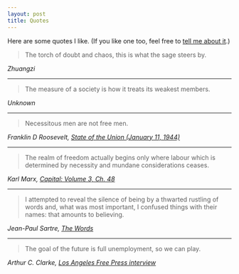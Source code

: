 ```yaml
---
layout: post
title: Quotes
---
```


Here are some quotes I like. (If you like one too, feel free to [tell me about it](/contact).)

> The torch of doubt and chaos, this is what the sage steers by.

_Zhuangzi_

---

> The measure of a society is how it treats its weakest members.

_Unknown_

---

> Necessitous men are not free men.

_Franklin D Roosevelt, [State of the Union (January 11, 1944)](https://web.archive.org/web/20160114073828/http://millercenter.org/president/fdroosevelt/speeches/speech-3955)_

---

> The realm of freedom actually begins only where labour which is determined by necessity and mundane considerations ceases.

_Karl Marx, [Capital: Volume 3, Ch. 48](https://www.marxists.org/archive/marx/works/subject/hist-mat/capital/vol3-ch48.htm)_

---

> I attempted to reveal the silence of being by a thwarted rustling of words and, what was most important, I confused things with their names: that amounts to believing.

_Jean-Paul Sartre, [The Words](https://archive.org/details/words00jean/page/250/mode/2up?q=%22thwarted+rustling+of+words%22)_

---

> The goal of the future is full unemployment, so we can play.

_Arthur C. Clarke, [Los Angeles Free Press interview](https://quoteinvestigator.com/2018/11/11/goal/)_
